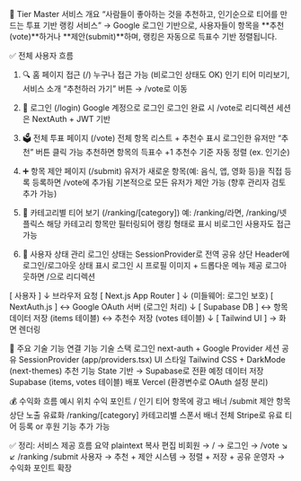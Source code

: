 🎯 Tier Master 서비스 개요
“사람들이 좋아하는 것을 추천하고, 인기순으로 티어를 만드는 투표 기반 랭킹 서비스”
→ Google 로그인 기반으로, 사용자들이 항목을 **추천(vote)**하거나 **제안(submit)**하며,
랭킹은 자동으로 득표수 기반 정렬됩니다.

✅ 전체 사용자 흐름

1. 🔍 홈 페이지 접근 (/)
   누구나 접근 가능 (비로그인 상태도 OK)
   인기 티어 미리보기, 서비스 소개
   “추천하러 가기” 버튼 → /vote로 이동

2. 🔐 로그인 (/login)
   Google 계정으로 로그인
   로그인 완료 시 /vote로 리디렉션
   세션은 NextAuth + JWT 기반

3. 🗳️ 전체 투표 페이지 (/vote)
   전체 항목 리스트 + 추천수 표시
   로그인한 유저만 “추천” 버튼 클릭 가능
   추천하면 항목의 득표수 +1
   추천수 기준 자동 정렬 (ex. 인기순)

4. ➕ 항목 제안 페이지 (/submit)
   유저가 새로운 항목(예: 음식, 앱, 영화 등)을 직접 등록
   등록하면 /vote에 추가됨
   기본적으로 모든 유저가 제안 가능 (향후 관리자 검토 추가 가능)

5. 📂 카테고리별 티어 보기 (/ranking/[category])
   예: /ranking/라면, /ranking/넷플릭스
   해당 카테고리 항목만 필터링되어 랭킹 형태로 표시
   비로그인 사용자도 접근 가능

6. 🧑 사용자 상태 관리
   로그인 상태는 SessionProvider로 전역 공유
   상단 Header에 로그인/로그아웃 상태 표시
   로그인 시 프로필 이미지 + 드롭다운 메뉴 제공
   로그아웃하면 /으로 리디렉션

[ 사용자 ]
↓ 브라우저 요청
[ Next.js App Router ]
↓ (미들웨어: 로그인 보호)
[ NextAuth.js ]
↔ Google OAuth 서버 (로그인 처리)
↓
[ Supabase DB ]
↔ 항목 데이터 저장 (items 테이블)
↔ 추천수 저장 (votes 테이블)
↓
[ Tailwind UI ] → 화면 렌더링

🧱 주요 기술 기능 연결
기능 기술 스택
로그인 next-auth + Google Provider
세션 공유 SessionProvider (app/providers.tsx)
UI 스타일 Tailwind CSS + DarkMode (next-themes)
추천 기능 State 기반 → Supabase로 전환 예정
데이터 저장 Supabase (items, votes 테이블)
배포 Vercel (환경변수로 OAuth 설정 분리)

💰 수익화 흐름 예시
위치 수익 포인트
/ 인기 티어 항목에 광고 배너
/submit 제안 항목 상단 노출 유료화
/ranking/[category] 카테고리별 스폰서 배너
전체 Stripe로 유료 티어 등록 or 후원 기능 추가 가능

✅ 정리: 서비스 제공 흐름 요약
plaintext
복사
편집
비회원 → / → 로그인 → /vote
↘ ↙
/ranking /submit
사용자 → 추천 + 제안
시스템 → 정렬 + 저장 + 공유
운영자 → 수익화 포인트 확장
